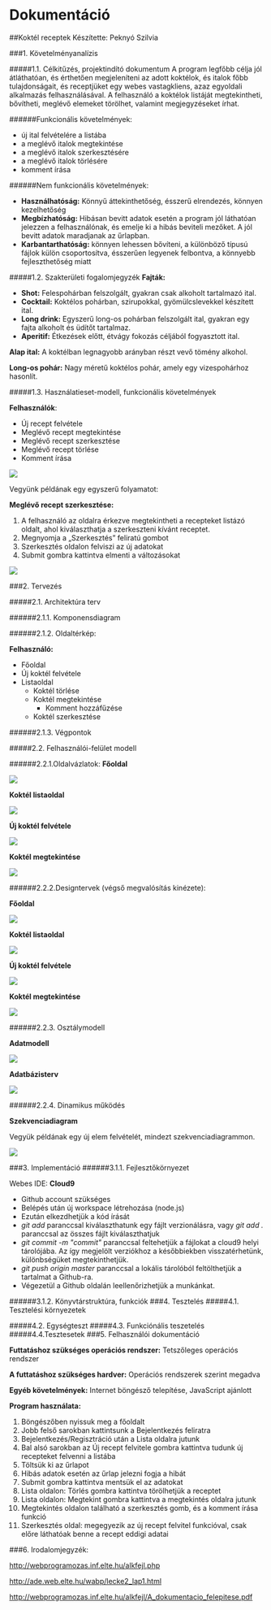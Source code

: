 # Dokumentáció
##Koktél receptek
Készítette: Peknyó Szilvia

###1.	Követelményanalízis

#####1.1.	Célkitűzés, projektindító dokumentum
A program legfőbb célja jól átláthatóan, és érthetően megjeleníteni az adott koktélok, és italok főbb tulajdonságait, és receptjüket egy webes vastagkliens, azaz egyoldali alkalmazás felhasználásával. A felhasználó a koktélok listáját megtekintheti, bővítheti, meglévő elemeket törölhet, valamint megjegyzéseket írhat.

######Funkcionális követelmények:
* új ital felvételére a listába
* a meglévő italok megtekintése
* a meglévő italok szerkesztésére
* a meglévő italok törlésére
* komment írása

######Nem funkcionális követelmények:
*	**Használhatóság:** Könnyű áttekinthetőség, ésszerű elrendezés, könnyen kezelhetőség
*	**Megbízhatóság:** Hibásan bevitt adatok esetén a program jól láthatóan jelezzen a felhasználónak, és emelje ki a hibás beviteli mezőket. A jól bevitt adatok maradjanak az űrlapban.
*	**Karbantarthatóság:** könnyen lehessen bővíteni, a különböző típusú fájlok külön csoportosítva, ésszerűen legyenek felbontva, a könnyebb fejleszthetőség miatt

#####1.2.	Szakterületi fogalomjegyzék
**Fajták:**
* **Shot:** Felespohárban felszolgált, gyakran csak alkoholt tartalmazó ital.
* **Cocktail:** Koktélos pohárban, szirupokkal, gyömülcslevekkel készített ital.
* **Long drink:** Egyszerű long-os pohárban felszolgált ital, gyakran egy fajta alkoholt és üdítőt tartalmaz.
* **Aperitif:** Étkezések előtt, étvágy fokozás céljából fogyasztott ital.

**Alap ital:** A koktélban legnagyobb arányban részt vevő tömény alkohol.

**Long-os pohár:** Nagy méretű koktélos pohár, amely egy vizespohárhoz hasonlít.

#####1.3.	Használatieset-modell, funkcionális követelmények

**Felhasználók**:

*	Új recept felvétele
*	Meglévő recept megtekintése
*	Meglévő recept szerkesztése
*	Meglévő recept törlése
*	Komment írása

![](images/esetdiagram.png)

Vegyünk példának egy egyszerű folyamatot:

**Meglévő recept szerkesztése:**

1.	A felhasználó az oldalra érkezve megtekintheti a recepteket listázó oldalt, ahol kiválaszthatja a szerkeszteni kívánt receptet.
2.	Megnyomja a „Szerkesztés” feliratú gombot
3.	Szerkesztés oldalon felviszi az új adatokat
4.	Submit gombra kattintva elmenti a változásokat

![](images/foly-leiro-esetdiag.png)

###2.	Tervezés

#####2.1.	Architektúra terv

######2.1.1. Komponensdiagram

######2.1.2. Oldaltérkép:

**Felhasználó:**
* Főoldal
* Új koktél felvétele
* Listaoldal
  * Koktél törlése 
  * Koktél megtekintése
    * Komment hozzáfűzése
  * Koktél szerkesztése 

######2.1.3. Végpontok



#####2.2. Felhasználói-felület modell

######2.2.1.Oldalvázlatok:
**Főoldal**

![](images/kepernyokep/index_terv.jpg)

**Koktél listaoldal**

![](images/kepernyokep/list_terv.jpg)

**Új koktél felvétele**

![](images/kepernyokep/new_terv.jpg)

**Koktél megtekintése**

![](images/kepernyokep/megtekint_terv.jpg)

######2.2.2.Designtervek (végső megvalósítás kinézete):

**Főoldal**

![](images/kepernyokep/index.jpg)

**Koktél listaoldal**

![](images/kepernyokep/list.jpg)

**Új koktél felvétele**

![](images/kepernyokep/new.jpg)

**Koktél megtekintése**

![](images/kepernyokep/megtekint.jpg)

######2.2.3. Osztálymodell

 **Adatmodell**
 
 ![](images/adatmodell.png)
 
 **Adatbázisterv**
 
 ![](images/adatbazisterv.png)
 
######2.2.4.  Dinamikus működés

 **Szekvenciadiagram**
 
 Vegyük példának egy új elem felvételét, mindezt szekvenciadiagrammon.
 
 ![](images/szekvencia.jpg)

###3.	Implementáció
######3.1.1. Fejlesztőkörnyezet

Webes IDE: **Cloud9**

* Github account szükséges
* Belépés után új workspace létrehozása (node.js)
* Ezután elkezdhetjük a kód írását
* _git add <fajlnev>_ paranccsal kiválaszthatunk egy fájlt verzionálásra, vagy _git add ._ paranccsal az összes fájlt kiválaszthatjuk
* _git commit -m "commit"_ paranccsal feltehetjük a fájlokat a cloud9 helyi tárolójába. Az így megjelölt verziókhoz a későbbiekben visszatérhetünk, különbségüket megtekinthetjük.
* _git push origin master_ paranccsal a lokális tárolóból feltölthetjük a tartalmat a Github-ra.
* Végezetül a Github oldalán leellenőrizhetjük a munkánkat.

######3.1.2. Könyvtárstruktúra, funkciók
###4.	Tesztelés
#####4.1. Tesztelési környezetek

#####4.2. Egységteszt
#####4.3. Funkciónális teszetelés
#####4.4.Tesztesetek
###5.	Felhasználói dokumentáció

**Futtatáshoz szükséges operációs rendszer:** Tetszőleges operációs rendszer

**A futtatáshoz szükséges hardver:** Operációs rendszerek szerint megadva

**Egyéb követelmények:** Internet böngésző telepítése, JavaScript ajánlott

**Program használata:**

1. Böngészőben nyissuk meg a főoldalt
2. Jobb felső sarokban kattintsunk a Bejelentkezés feliratra
3. Bejelentkezés/Regisztráció után a Lista oldalra jutunk
4. Bal alsó sarokban az Új recept felvitele gombra kattintva tudunk új recepteket felvenni a listába
5. Töltsük ki az űrlapot
6. Hibás adatok esetén az űrlap jelezni fogja a hibát
7. Submit gombra kattintva mentsük el az adatokat
8. Lista oldalon: Törlés gombra kattintva törölhetjük a receptet
9. Lista oldalon: Megtekint gombra kattintva a megtekintés oldalra jutunk
10. Megtekintés oldalon található a szerkesztés gomb, és a komment írása funkció
11. Szerkesztés oldal: megegyezik az új recept felvitel funkcióval, csak előre láthatóak benne a recept eddigi adatai

###6.	Irodalomjegyzék:

http://webprogramozas.inf.elte.hu/alkfejl.php

http://ade.web.elte.hu/wabp/lecke2_lap1.html

http://webprogramozas.inf.elte.hu/alkfejl/A_dokumentacio_felepitese.pdf
